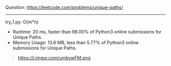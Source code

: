 Question: https://leetcode.com/problems/unique-paths/

---

try_1.py: O(m*n)
* Runtime: 20 ms, faster than 98.00% of Python3 online submissions for Unique Paths.
* Memory Usage: 13.6 MB, less than 5.77% of Python3 online submissions for Unique Paths.

> https://i.imgur.com/umbvwFM.png

